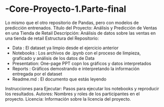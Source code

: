 # -Core-Proyecto-1.Parte-final
Lo mismo que el otro repositorio de Pandas, pero con modelos de predicción entrenados.
Título del Proyecto: Análisis y Predicción de Ventas en una Tienda de Retail
Descripción: Análisis de datos sobre las ventas en una tienda de retail
Estructura del Repositorio:
- Data        : El dataset ya limpio desde el ejercicio anterior
- Notebooks   : Los archivos de .ipynb con el proceso de limpieza, graficado y análisis de los datos de Data
- Presentation: One-page PPT copn los gráficos y datos interpretados
- Reports     : Gráficos demostrando e interpretando la información entregada por el dataset
- Readme.md   : El documento que estás leyendo

Instrucciones para Ejecutar: Pasos para ejecutar los notebooks y reproducir los resultados.
Autores: Nombres y roles de los participantes en el proyecto.
Licencia: Información sobre la licencia del proyecto.
